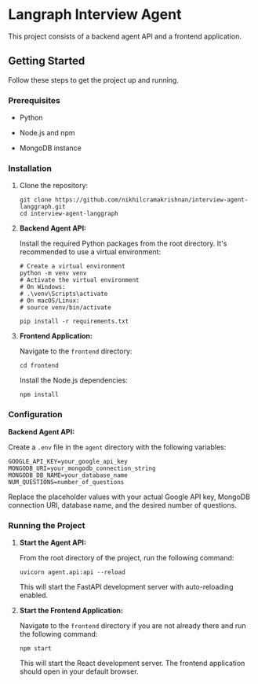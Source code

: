 # Langraph Interview Agent

This project consists of a backend agent API and a frontend application.

## Getting Started

Follow these steps to get the project up and running.

### Prerequisites

* Python

* Node.js and npm

* MongoDB instance

### Installation

1. Clone the repository:

   ```
   git clone https://github.com/nikhilcramakrishnan/interview-agent-langgraph.git
   cd interview-agent-langgraph

   ```

2. **Backend Agent API:**

   Install the required Python packages from the root directory. It's recommended to use a virtual environment:

   ```
   # Create a virtual environment
   python -m venv venv
   # Activate the virtual environment
   # On Windows:
   # .\venv\Scripts\activate
   # On macOS/Linux:
   # source venv/bin/activate

   pip install -r requirements.txt

   ```

3. **Frontend Application:**

   Navigate to the `frontend` directory:

   ```
   cd frontend

   ```

   Install the Node.js dependencies:

   ```
   npm install

   ```

### Configuration

**Backend Agent API:**

Create a `.env` file in the `agent` directory with the following variables:

```
GOOGLE_API_KEY=your_google_api_key
MONGODB_URI=your_mongodb_connection_string
MONGODB_DB_NAME=your_database_name
NUM_QUESTIONS=number_of_questions

```

Replace the placeholder values with your actual Google API key, MongoDB connection URI, database name, and the desired number of questions.

### Running the Project

1. **Start the Agent API:**

   From the root directory of the project, run the following command:

   ```
   uvicorn agent.api:api --reload

   ```

   This will start the FastAPI development server with auto-reloading enabled.

2. **Start the Frontend Application:**

   Navigate to the `frontend` directory if you are not already there and run the following command:

   ```
   npm start

   ```

   This will start the React development server. The frontend application should open in your default browser.
